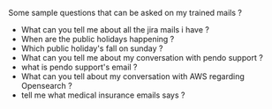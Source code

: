 Some sample questions that can be asked on my trained mails ?
- What can you tell me about all the jira mails i have ?
- When are the public holidays happening ?
- Which public holiday's fall on sunday ?
- What can you tell me about my conversation with pendo support ?
- what is pendo support's email ?
- What can you tell about my conversation with AWS regarding Opensearch ?
- tell me what medical insurance emails says ?